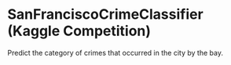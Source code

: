 # SanFranciscoCrimeClassifier (Kaggle Competition)

Predict the category of crimes that occurred in the city by the bay.
